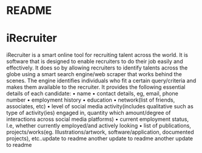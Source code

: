 # README

# iRecruiter

iRecruiter is a smart online tool for recruiting talent across the world. It is software that is designed to enable recruiters to do their job easily and effectively. It does so by allowing recruiters to identify talents across the globe using a smart search engine/web scraper that works behind the scenes. The engine identifies individuals who fit a certain query/criteria and makes them available to the recruiter. It provides the following essential details of each candidate:
    • name
    • contact details, eg, email, phone number
    • employment history
    • education 
    • network(list of friends, associates, etc)
    • level of social media activity(includes qualitative such as type of activity(ies) engaged in, quantity which amount/degree of interactions across social media platforms)
    • current employment status, I.e, whether currently employed/and actively looking
    • list of publications, projects/works(eg. Illustrations/artwork, software/application, documented projects), etc..update to readme
another update to readme
another update to readme
